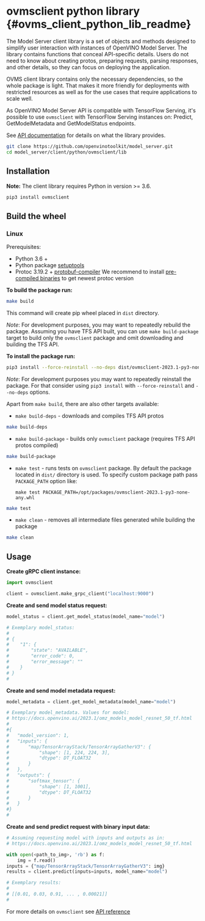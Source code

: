 # ovmsclient python library {#ovms_client_python_lib_readme}

The Model Server client library is a set of objects and methods designed to simplify user interaction with instances of OpenVINO Model Server. The library contains functions that conceal API-specific details. Users do not need to know about creating protos, preparing requests, parsing responses, and other details, so they can focus on deploying the application.

OVMS client library contains only the necessary dependencies, so the whole package is light. That makes it more friendly for deployments with restricted resources as well as for the use cases that require applications to scale well.

As OpenVINO Model Server API is compatible with TensorFlow Serving, it's possible to use `ovmsclient` with TensorFlow Serving instances on: Predict, GetModelMetadata and GetModelStatus endpoints.

See [API documentation](https://github.com/openvinotoolkit/model_server/blob/main/client/python/ovmsclient/lib/docs/README.md) for details on what the library provides.

```bash
git clone https://github.com/openvinotoolkit/model_server.git
cd model_server/client/python/ovmsclient/lib
```

## Installation

**Note:** The client library requires Python in version >= 3.6.

```bash
pip3 install ovmsclient
```

## Build the wheel

### Linux

Prerequisites:
 - Python 3.6 +
 - Python package [setuptools](https://pypi.org/project/setuptools/)
 - Protoc 3.19.2 + [protobuf-compiler](https://grpc.io/docs/protoc-installation/)
 We recommend to install [pre-compiled binaries](https://grpc.io/docs/protoc-installation/#install-pre-compiled-binaries-any-os) to get newest protoc version

**To build the package run:**

```bash
make build
```

This command will create pip wheel placed in `dist` directory.

*Note*: For development purposes, you may want to repeatedly rebuild the package.
Assuming you have TFS API built, you can use `make build-package` target to build only the `ovmsclient` package and omit downloading and building the TFS API.

**To install the package run:**
```bash
pip3 install --force-reinstall --no-deps dist/ovmsclient-2023.1-py3-none-any.whl
```

*Note*: For development purposes you may want to repeatedly reinstall the package.
For that consider using `pip3 install` with `--force-reinstall` and `--no-deps` options.

Apart from `make build`, there are also other targets available:
 - `make build-deps` - downloads and compiles TFS API protos
```bash
make build-deps
```
 - `make build-package` - builds only `ovmsclient` package (requires TFS API protos compiled)
 ```bash
make build-package
```
 - `make test` - runs tests on `ovmsclient` package. By default the package located in `dist/` directory is used. To specify custom package path pass `PACKAGE_PATH` option like: 

   `make test PACKAGE_PATH=/opt/packages/ovmsclient-2023.1-py3-none-any.whl`
```bash
make test
```
 - `make clean` - removes all intermediate files generated while building the package
```bash
make clean
```

## Usage

**Create gRPC client instance:**
```python
import ovmsclient

client = ovmsclient.make_grpc_client("localhost:9000")
```

**Create and send model status request:**
```python
model_status = client.get_model_status(model_name="model")

# Exemplary model_status:
#
# {
#    "1": {
#        "state": "AVAILABLE", 
#        "error_code": 0, 
#        "error_message": ""
#    }             
# } 
#
```

**Create and send model metadata request:**
```python
model_metadata = client.get_model_metadata(model_name="model")

# Exemplary model_metadata. Values for model:
# https://docs.openvino.ai/2023.1/omz_models_model_resnet_50_tf.html
#
#{
#   "model_version": 1,
#   "inputs": {
#       "map/TensorArrayStack/TensorArrayGatherV3": {
#           "shape": [1, 224, 224, 3],
#           "dtype": DT_FLOAT32  
#       }
#   },
#   "outputs": {
#       "softmax_tensor": {
#           "shape": [1, 1001],
#           "dtype": DT_FLOAT32  
#       }
#   }
#}
#
```

**Create and send predict request with binary input data:**
```python
# Assuming requesting model with inputs and outputs as in:
# https://docs.openvino.ai/2023.1/omz_models_model_resnet_50_tf.html

with open(<path_to_img>, 'rb') as f:
    img = f.read()
inputs = {"map/TensorArrayStack/TensorArrayGatherV3": img}
results = client.predict(inputs=inputs, model_name="model")

# Exemplary results:
#
# [[0.01, 0.03, 0.91, ... , 0.00021]]
#
```

For more details on `ovmsclient` see [API reference](https://github.com/openvinotoolkit/model_server/blob/main/client/python/ovmsclient/lib/docs/README.md)
